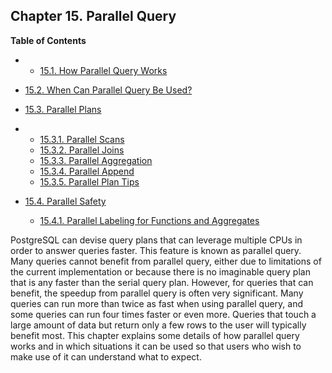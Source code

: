 ## Chapter 15. Parallel Query

**Table of Contents**

  * *   [15.1. How Parallel Query Works](how-parallel-query-works)
  * [15.2. When Can Parallel Query Be Used?](when-can-parallel-query-be-used)
  * [15.3. Parallel Plans](parallel-plans)

    

  * *   [15.3.1. Parallel Scans](parallel-plans#PARALLEL-SCANS)
    * [15.3.2. Parallel Joins](parallel-plans#PARALLEL-JOINS)
    * [15.3.3. Parallel Aggregation](parallel-plans#PARALLEL-AGGREGATION)
    * [15.3.4. Parallel Append](parallel-plans#PARALLEL-APPEND)
    * [15.3.5. Parallel Plan Tips](parallel-plans#PARALLEL-PLAN-TIPS)

* [15.4. Parallel Safety](parallel-safety)

  * [15.4.1. Parallel Labeling for Functions and Aggregates](parallel-safety#PARALLEL-LABELING)

PostgreSQL can devise query plans that can leverage multiple CPUs in order to answer queries faster. This feature is known as parallel query. Many queries cannot benefit from parallel query, either due to limitations of the current implementation or because there is no imaginable query plan that is any faster than the serial query plan. However, for queries that can benefit, the speedup from parallel query is often very significant. Many queries can run more than twice as fast when using parallel query, and some queries can run four times faster or even more. Queries that touch a large amount of data but return only a few rows to the user will typically benefit most. This chapter explains some details of how parallel query works and in which situations it can be used so that users who wish to make use of it can understand what to expect.